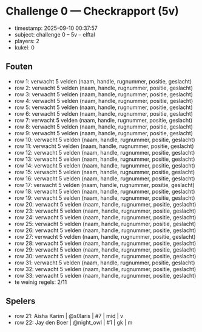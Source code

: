﻿# Challenge 0 — Checkrapport (5v)
- timestamp: 2025-09-10 00:37:57
- subject: challenge 0 – 5v – elftal
- players: 2
- kukel: 0

## Fouten
* row 1: verwacht 5 velden (naam, handle, rugnummer, positie, geslacht)
* row 2: verwacht 5 velden (naam, handle, rugnummer, positie, geslacht)
* row 3: verwacht 5 velden (naam, handle, rugnummer, positie, geslacht)
* row 4: verwacht 5 velden (naam, handle, rugnummer, positie, geslacht)
* row 5: verwacht 5 velden (naam, handle, rugnummer, positie, geslacht)
* row 6: verwacht 5 velden (naam, handle, rugnummer, positie, geslacht)
* row 7: verwacht 5 velden (naam, handle, rugnummer, positie, geslacht)
* row 8: verwacht 5 velden (naam, handle, rugnummer, positie, geslacht)
* row 9: verwacht 5 velden (naam, handle, rugnummer, positie, geslacht)
* row 10: verwacht 5 velden (naam, handle, rugnummer, positie, geslacht)
* row 11: verwacht 5 velden (naam, handle, rugnummer, positie, geslacht)
* row 12: verwacht 5 velden (naam, handle, rugnummer, positie, geslacht)
* row 13: verwacht 5 velden (naam, handle, rugnummer, positie, geslacht)
* row 14: verwacht 5 velden (naam, handle, rugnummer, positie, geslacht)
* row 15: verwacht 5 velden (naam, handle, rugnummer, positie, geslacht)
* row 16: verwacht 5 velden (naam, handle, rugnummer, positie, geslacht)
* row 17: verwacht 5 velden (naam, handle, rugnummer, positie, geslacht)
* row 18: verwacht 5 velden (naam, handle, rugnummer, positie, geslacht)
* row 19: verwacht 5 velden (naam, handle, rugnummer, positie, geslacht)
* row 20: verwacht 5 velden (naam, handle, rugnummer, positie, geslacht)
* row 23: verwacht 5 velden (naam, handle, rugnummer, positie, geslacht)
* row 24: verwacht 5 velden (naam, handle, rugnummer, positie, geslacht)
* row 25: verwacht 5 velden (naam, handle, rugnummer, positie, geslacht)
* row 26: verwacht 5 velden (naam, handle, rugnummer, positie, geslacht)
* row 27: verwacht 5 velden (naam, handle, rugnummer, positie, geslacht)
* row 28: verwacht 5 velden (naam, handle, rugnummer, positie, geslacht)
* row 29: verwacht 5 velden (naam, handle, rugnummer, positie, geslacht)
* row 30: verwacht 5 velden (naam, handle, rugnummer, positie, geslacht)
* row 31: verwacht 5 velden (naam, handle, rugnummer, positie, geslacht)
* row 32: verwacht 5 velden (naam, handle, rugnummer, positie, geslacht)
* row 33: verwacht 5 velden (naam, handle, rugnummer, positie, geslacht)
* te weinig regels: 2/11

## Spelers
- row 21: Aisha Karim | @s0laris | #7 | mid | v
- row 22: Jay den Boer | @night_owl | #1 | gk | m

